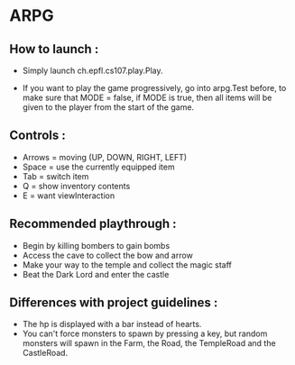 # ARPG


## How to launch :
- Simply launch ch.epfl.cs107.play.Play.

- If you want to play the game progressively, go into arpg.Test before, to make sure that MODE = false, if MODE is true, then all items will be given to the player from the start of the game.

## Controls :
- Arrows = moving (UP, DOWN, RIGHT, LEFT)
- Space = use the currently equipped item
- Tab = switch item
- Q = show inventory contents 
- E = want viewInteraction

## Recommended playthrough :
- Begin by killing bombers to gain bombs
- Access the cave to collect the bow and arrow
- Make your way to the temple and collect the magic staff
- Beat the Dark Lord and enter the castle

## Differences with project guidelines :
- The hp is displayed with a bar instead of hearts.
- You can't force monsters to spawn by pressing a key, but random monsters will spawn in the Farm, the Road, the TempleRoad and the CastleRoad.
